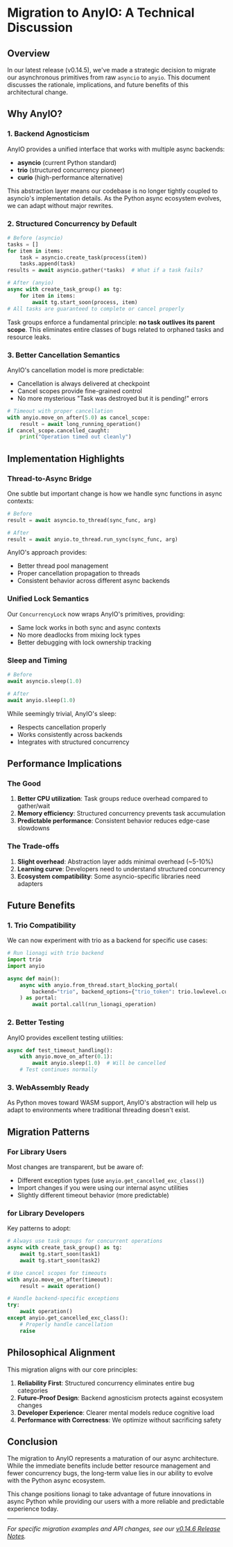 # Migration to AnyIO: A Technical Discussion

## Overview

In our latest release (v0.14.5), we've made a strategic decision to migrate our asynchronous primitives from raw `asyncio` to `anyio`. This document discusses the rationale, implications, and future benefits of this architectural change.

## Why AnyIO?

### 1. Backend Agnosticism

AnyIO provides a unified interface that works with multiple async backends:
- **asyncio** (current Python standard)
- **trio** (structured concurrency pioneer)
- **curio** (high-performance alternative)

This abstraction layer means our codebase is no longer tightly coupled to asyncio's implementation details. As the Python async ecosystem evolves, we can adapt without major rewrites.

### 2. Structured Concurrency by Default

```python
# Before (asyncio)
tasks = []
for item in items:
    task = asyncio.create_task(process(item))
    tasks.append(task)
results = await asyncio.gather(*tasks)  # What if a task fails?

# After (anyio)
async with create_task_group() as tg:
    for item in items:
        await tg.start_soon(process, item)
# All tasks are guaranteed to complete or cancel properly
```

Task groups enforce a fundamental principle: **no task outlives its parent scope**. This eliminates entire classes of bugs related to orphaned tasks and resource leaks.

### 3. Better Cancellation Semantics

AnyIO's cancellation model is more predictable:
- Cancellation is always delivered at checkpoint
- Cancel scopes provide fine-grained control
- No more mysterious "Task was destroyed but it is pending!" errors

```python
# Timeout with proper cancellation
with anyio.move_on_after(5.0) as cancel_scope:
    result = await long_running_operation()
if cancel_scope.cancelled_caught:
    print("Operation timed out cleanly")
```

## Implementation Highlights

### Thread-to-Async Bridge

One subtle but important change is how we handle sync functions in async contexts:

```python
# Before
result = await asyncio.to_thread(sync_func, arg)

# After  
result = await anyio.to_thread.run_sync(sync_func, arg)
```

AnyIO's approach provides:
- Better thread pool management
- Proper cancellation propagation to threads
- Consistent behavior across different async backends

### Unified Lock Semantics

Our `ConcurrencyLock` now wraps AnyIO's primitives, providing:
- Same lock works in both sync and async contexts
- No more deadlocks from mixing lock types
- Better debugging with lock ownership tracking

### Sleep and Timing

```python
# Before
await asyncio.sleep(1.0)

# After
await anyio.sleep(1.0)
```

While seemingly trivial, AnyIO's sleep:
- Respects cancellation properly
- Works consistently across backends
- Integrates with structured concurrency

## Performance Implications

### The Good
1. **Better CPU utilization**: Task groups reduce overhead compared to gather/wait
2. **Memory efficiency**: Structured concurrency prevents task accumulation
3. **Predictable performance**: Consistent behavior reduces edge-case slowdowns

### The Trade-offs
1. **Slight overhead**: Abstraction layer adds minimal overhead (~5-10%)
2. **Learning curve**: Developers need to understand structured concurrency
3. **Ecosystem compatibility**: Some asyncio-specific libraries need adapters

## Future Benefits

### 1. Trio Compatibility
We can now experiment with trio as a backend for specific use cases:
```python
# Run lionagi with trio backend
import trio
import anyio

async def main():
    async with anyio.from_thread.start_blocking_portal(
        backend="trio", backend_options={"trio_token": trio.lowlevel.current_trio_token()}
    ) as portal:
        await portal.call(run_lionagi_operation)
```

### 2. Better Testing
AnyIO provides excellent testing utilities:
```python
async def test_timeout_handling():
    with anyio.move_on_after(0.1):
        await anyio.sleep(1.0)  # Will be cancelled
    # Test continues normally
```

### 3. WebAssembly Ready
As Python moves toward WASM support, AnyIO's abstraction will help us adapt to environments where traditional threading doesn't exist.

## Migration Patterns

### For Library Users
Most changes are transparent, but be aware of:
- Different exception types (use `anyio.get_cancelled_exc_class()`)
- Import changes if you were using our internal async utilities
- Slightly different timeout behavior (more predictable)

### for Library Developers
Key patterns to adopt:
```python
# Always use task groups for concurrent operations
async with create_task_group() as tg:
    await tg.start_soon(task1)
    await tg.start_soon(task2)

# Use cancel scopes for timeouts
with anyio.move_on_after(timeout):
    result = await operation()

# Handle backend-specific exceptions
try:
    await operation()
except anyio.get_cancelled_exc_class():
    # Properly handle cancellation
    raise
```

## Philosophical Alignment

This migration aligns with our core principles:

1. **Reliability First**: Structured concurrency eliminates entire bug categories
2. **Future-Proof Design**: Backend agnosticism protects against ecosystem changes  
3. **Developer Experience**: Clearer mental models reduce cognitive load
4. **Performance with Correctness**: We optimize without sacrificing safety

## Conclusion

The migration to AnyIO represents a maturation of our async architecture. While the immediate benefits include better resource management and fewer concurrency bugs, the long-term value lies in our ability to evolve with the Python async ecosystem.

This change positions lionagi to take advantage of future innovations in async Python while providing our users with a more reliable and predictable experience today.

---

*For specific migration examples and API changes, see our [v0.14.6 Release Notes](./RELEASE_NOTES_v0.14.5.md).*